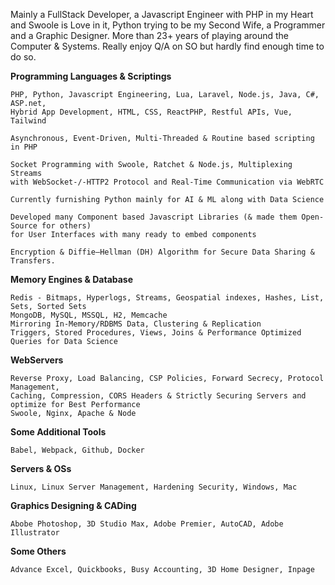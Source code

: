 Mainly a FullStack Developer, a Javascript Engineer with PHP in my Heart and Swoole is Love in it, Python trying to be my Second Wife, a Programmer and a Graphic Designer. More than 23+ years of playing around the Computer & Systems. Really enjoy Q/A on SO but hardly find enough time to do so.

**Programming Languages & Scriptings**
   

    PHP, Python, Javascript Engineering, Lua, Laravel, Node.js, Java, C#, ASP.net,
    Hybrid App Development, HTML, CSS, ReactPHP, Restful APIs, Vue, Tailwind

    Asynchronous, Event-Driven, Multi-Threaded & Routine based scripting in PHP
    
    Socket Programming with Swoole, Ratchet & Node.js, Multiplexing Streams 
    with WebSocket-/-HTTP2 Protocol and Real-Time Communication via WebRTC
    
    Currently furnishing Python mainly for AI & ML along with Data Science

    Developed many Component based Javascript Libraries (& made them Open-Source for others) 
    for User Interfaces with many ready to embed components

    Encryption & Diffie–Hellman (DH) Algorithm for Secure Data Sharing & Transfers.

**Memory Engines & Database**
   
    Redis - Bitmaps, Hyperlogs, Streams, Geospatial indexes, Hashes, List, Sets, Sorted Sets
    MongoDB, MySQL, MSSQL, H2, Memcache
    Mirroring In-Memory/RDBMS Data, Clustering & Replication
    Triggers, Stored Procedures, Views, Joins & Performance Optimized Queries for Data Science

**WebServers**

    Reverse Proxy, Load Balancing, CSP Policies, Forward Secrecy, Protocol Management, 
    Caching, Compression, CORS Headers & Strictly Securing Servers and optimize for Best Performance
    Swoole, Nginx, Apache & Node

**Some Additional Tools**

    Babel, Webpack, Github, Docker

**Servers & OSs**

    Linux, Linux Server Management, Hardening Security, Windows, Mac
    
**Graphics Designing & CADing**

    Abobe Photoshop, 3D Studio Max, Adobe Premier, AutoCAD, Adobe Illustrator

**Some Others**

    Advance Excel, Quickbooks, Busy Accounting, 3D Home Designer, Inpage
